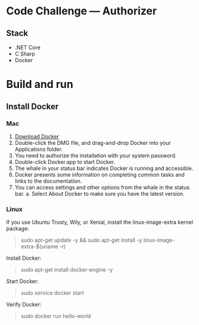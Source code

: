 # Code Challenge — Authorizer

## Stack
* .NET Core
* C Sharp
* Docker

# Build and run

## Install Docker

### Mac

 1. [Download Docker](https://download.docker.com/mac/beta/Docker.dmg)
 2. Double-click the DMG file, and drag-and-drop Docker into your
    Applications folder.
 3. You need to authorize the installation with your system password.
 4. Double-click Docker.app to start Docker.
 5. The whale in your status bar indicates Docker is running and
    accessible.
 6. Docker presents some information on completing common tasks and
    links to the documentation.
 7. You can access settings and other options from the whale in the
    status bar. a. Select About Docker to make sure you have the latest
    version.

### Linux
If you use Ubuntu Trusty, Wily, or Xenial, install the linux-image-extra kernel package:

> sudo apt-get update -y && sudo apt-get install -y
> linux-image-extra-$(uname -r)

Install Docker: 

> sudo apt-get install docker-engine -y

Start Docker: 

>  sudo service docker start

Verify Docker:

>  sudo docker run hello-world

